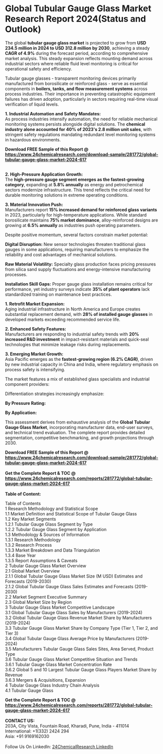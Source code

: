 <h1>Global Tubular Gauge Glass Market Research Report 2024(Status and Outlook)</h1><p>The global <strong>tubular gauge glass market</strong> is projected to grow from <strong>USD 234.5 million in 2024 to USD 312.8 million by 2030</strong>, achieving a steady <strong>CAGR of 4.9%</strong> during the forecast period, according to comprehensive market analysis. This steady expansion reflects mounting demand across industrial sectors where reliable fluid level monitoring is critical for operational safety and efficiency.</p><p>Tubular gauge glasses - transparent monitoring devices primarily manufactured from borosilicate or reinforced glass - serve as essential components in <strong>boilers, tanks, and flow measurement systems</strong> across process industries. Their importance in preventing catastrophic equipment failures has driven adoption, particularly in sectors requiring real-time visual verification of liquid levels.</p><p><strong>1. Industrial Automation and Safety Mandates:</strong><br>
As process industries intensify automation, the need for reliable mechanical monitoring systems persists alongside digital solutions. The <strong>chemical industry alone accounted for 40% of 2023's 2.8 million unit sales</strong>, with stringent safety regulations mandating redundant level monitoring systems in hazardous environments.</p><div><b>Download FREE Sample of this Report @ 
            <a href="https://www.24chemicalresearch.com/download-sample/281772/global-tubular-gauge-glass-market-2024-617">
            https://www.24chemicalresearch.com/download-sample/281772/global-tubular-gauge-glass-market-2024-617</a></b></div><br><p><strong>2. High-Pressure Application Growth:</strong><br>
The <strong>high-pressure gauge segment emerges as the fastest-growing category</strong>, expanding at <strong>5.8% annually</strong> as energy and petrochemical sectors modernize infrastructure. This trend reflects the critical need for durable monitoring solutions in extreme operating conditions.</p><p><strong>3. Material Innovation Push:</strong><br>
Manufacturers report <strong>15% increased demand for reinforced glass variants</strong> in 2023, particularly for high-temperature applications. While standard borosilicate maintains <strong>75% market dominance</strong>, alloy-reinforced designs are growing at <strong>6.5% annually</strong> as industries push operating parameters.</p><p>Despite positive momentum, several factors constrain market potential:</p><p><strong>Digital Disruption:</strong> New sensor technologies threaten traditional glass gauges in some applications, requiring manufacturers to emphasize the reliability and cost advantages of mechanical solutions.</p><p><strong>Raw Material Volatility:</strong> Specialty glass production faces pricing pressures from silica sand supply fluctuations and energy-intensive manufacturing processes.</p><p><strong>Installation Skill Gaps:</strong> Proper gauge glass installation remains critical for performance, yet industry surveys indicate <strong>35% of plant operators</strong> lack standardized training on maintenance best practices.</p><p><strong>1. Retrofit Market Expansion:</strong><br>
Aging industrial infrastructure in North America and Europe creates substantial replacement demand, with <strong>28% of installed gauge glasses</strong> in developed markets exceeding recommended service life.</p><p><strong>2. Enhanced Safety Features:</strong><br>
Manufacturers are responding to industrial safety trends with <strong>20% increased R&amp;D investment</strong> in impact-resistant materials and quick-seal technologies that minimize leakage risks during replacements.</p><p><strong>3. Emerging Market Growth:</strong><br>
Asia Pacific emerges as the <strong>fastest-growing region (6.2% CAGR)</strong>, driven by new industrial capacity in China and India, where regulatory emphasis on process safety is intensifying.</p><p>The market features a mix of established glass specialists and industrial component providers:</p><p>Differentiation strategies increasingly emphasize:</p><p><strong>By Pressure Rating:</strong></p><p><strong>By Application:</strong></p><p>This assessment derives from exhaustive analysis of the <strong>Global Tubular Gauge Glass Market</strong>, incorporating manufacturer data, end-user surveys, and technical trend evaluation. The complete report provides detailed segmentation, competitive benchmarking, and growth projections through 2030.</p><div><b>Download FREE Sample of this Report @ 
            <a href="https://www.24chemicalresearch.com/download-sample/281772/global-tubular-gauge-glass-market-2024-617">
            https://www.24chemicalresearch.com/download-sample/281772/global-tubular-gauge-glass-market-2024-617</a></b></div><br><div><b>Get the Complete Report & TOC @ 
            <a href="https://www.24chemicalresearch.com/reports/281772/global-tubular-gauge-glass-market-2024-617">
            https://www.24chemicalresearch.com/reports/281772/global-tubular-gauge-glass-market-2024-617</a></b></div><br>
            <b>Table of Content:</b><p>Table of Contents<br />
 1 Research Methodology and Statistical Scope<br />
 1.1 Market Definition and Statistical Scope of Tubular Gauge Glass<br />
 1.2 Key Market Segments<br />
 1.2.1 Tubular Gauge Glass Segment by Type<br />
 1.2.2 Tubular Gauge Glass Segment by Application<br />
 1.3 Methodology & Sources of Information<br />
 1.3.1 Research Methodology<br />
 1.3.2 Research Process<br />
 1.3.3 Market Breakdown and Data Triangulation<br />
 1.3.4 Base Year<br />
 1.3.5 Report Assumptions & Caveats<br />
 2 Tubular Gauge Glass Market Overview<br />
 2.1 Global Market Overview<br />
 2.1.1 Global Tubular Gauge Glass Market Size (M USD) Estimates and Forecasts (2019-2030)<br />
 2.1.2 Global Tubular Gauge Glass Sales Estimates and Forecasts (2019-2030)<br />
 2.2 Market Segment Executive Summary<br />
 2.3 Global Market Size by Region<br />
 3 Tubular Gauge Glass Market Competitive Landscape<br />
 3.1 Global Tubular Gauge Glass Sales by Manufacturers (2019-2024)<br />
 3.2 Global Tubular Gauge Glass Revenue Market Share by Manufacturers (2019-2024)<br />
 3.3 Tubular Gauge Glass Market Share by Company Type (Tier 1, Tier 2, and Tier 3)<br />
 3.4 Global Tubular Gauge Glass Average Price by Manufacturers (2019-2024)<br />
 3.5 Manufacturers Tubular Gauge Glass Sales Sites, Area Served, Product Type<br />
 3.6 Tubular Gauge Glass Market Competitive Situation and Trends<br />
 3.6.1 Tubular Gauge Glass Market Concentration Rate<br />
 3.6.2 Global 5 and 10 Largest Tubular Gauge Glass Players Market Share by Revenue<br />
 3.6.3 Mergers & Acquisitions, Expansion<br />
 4 Tubular Gauge Glass Industry Chain Analysis<br />
 4.1 Tubular Gauge Glass </p><div><b>Get the Complete Report & TOC @ 
            <a href="https://www.24chemicalresearch.com/reports/281772/global-tubular-gauge-glass-market-2024-617">
            https://www.24chemicalresearch.com/reports/281772/global-tubular-gauge-glass-market-2024-617</a></b></div><br><b>CONTACT US:</b><br>
            203A, City Vista, Fountain Road, Kharadi, Pune, India - 411014<br>
            International: +1(332) 2424 294<br>
            Asia: +91 9169162030 <br><br>
            Follow Us On LinkedIn: <a href="https://www.linkedin.com/company/24chemicalresearch/">24ChemicalResearch LinkedIn</a>